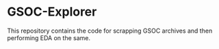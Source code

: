 # GSOC-Explorer
This repository contains the code for scrapping GSOC archives and then performing EDA on the same.
